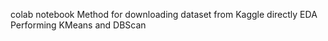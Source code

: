colab notebook
Method for downloading dataset from Kaggle directly
EDA
Performing KMeans and DBScan
